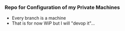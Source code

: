 ### Repo for Configuration of my Private Machines

* Every branch is a machine
* That is for now WiP but I will "devop it"...

